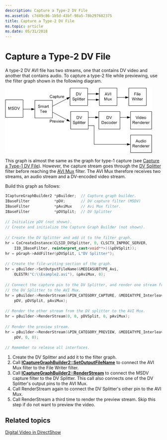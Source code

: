 ```yaml
---
description: Capture a Type-2 DV File
ms.assetid: c7d49c86-1b5d-43bf-98a5-78b297682375
title: Capture a Type-2 DV File
ms.topic: article
ms.date: 05/31/2018
---
```


# Capture a Type-2 DV File

A type-2 DV AVI file has two streams, one that contains DV video and another that contains audio. To capture a type-2 file while previewing, use the filter graph shown in the following diagram.

![type-2 capture with preview](images/dv2-cap.png)

This graph is almost the same as the graph for type-1 capture (see [Capture a Type-1 DV File](capture-a-type-1-dv-file.md)). However, the capture stream goes through the [DV Splitter](dv-splitter-filter.md) filter before reaching the [AVI Mux](avi-mux-filter.md) filter. The AVI Mux therefore receives two streams, an audio stream and a DV-encoded video stream.

Build this graph as follows:


```C++
ICaptureGraphBuilder2 *pBuilder;  // Capture graph builder.
IBaseFilter           *pDV;       // DV capture filter (MSDV)
IBaseFilter           *pAviMux    // Avi Mux filter.
IBaseFilter           *pDVSplit;  // DV Splitter

// Initialize pDV (not shown). 
// Create and initialize the Capture Graph Builder (not shown).

// Create the DV Splitter and add it to the filter graph.
hr = CoCreateInstance(CLSID_DVSplitter, 0, CLSCTX_INPROC_SERVER,
    IID_IBaseFilter, reinterpret_cast<void**>)(&pDVSplit));
hr = pGraph->AddFilter(pDVSplit, L"DV Splitter");

// Create the file-writing section of the graph.
hr = pBuilder->SetOutputFileName(&MEDIASUBTYPE_Avi,
    OLESTR("C:\\Example2.avi"), &pAviMux, 0);

// Connect the capture pin to the DV Splitter, and render one stream from
// the DV Splitter to the AVI Mux. 
hr = pBuilder->RenderStream(&PIN_CATEGORY_CAPTURE, &MEDIATYPE_Interleaved, 
    pDV, pDVSplit, pAviMux);

// Render the other stream from the DV splitter to the AVI Mux.
hr = pBuilder->RenderStream(0, 0, pDVSplit, 0, pAviMux);

// Render the preview stream.
hr = pBuilder->RenderStream(&PIN_CATEGORY_PREVIEW, &MEDIATYPE_Interleaved, 
    pDV, 0, 0);

// Remember to release all interfaces.
```



1.  Create the DV Splitter and add it to the filter graph.
2.  Call [**ICaptureGraphBuilder2::SetOutputFileName**](/windows/desktop/api/Strmif/nf-strmif-icapturegraphbuilder2-setoutputfilename) to connect the AVI Mux filter to the File Writer filter.
3.  Call [**ICaptureGraphBuilder2::RenderStream**](/windows/desktop/api/Strmif/nf-strmif-icapturegraphbuilder2-renderstream) to connect the MSDV capture filter to the DV Splitter. This call also connects one of the DV Splitter's output pins to the AVI Mux.
4.  Call RenderStream again to connect the DV Splitter's other pin to the AVI Mux.
5.  Call RenderStream a third time to render the preview stream. Skip this step if do not want to preview the video.

## Related topics

<dl> <dt>

[Digital Video in DirectShow](digital-video-in-directshow.md)
</dt> </dl>

 

 



